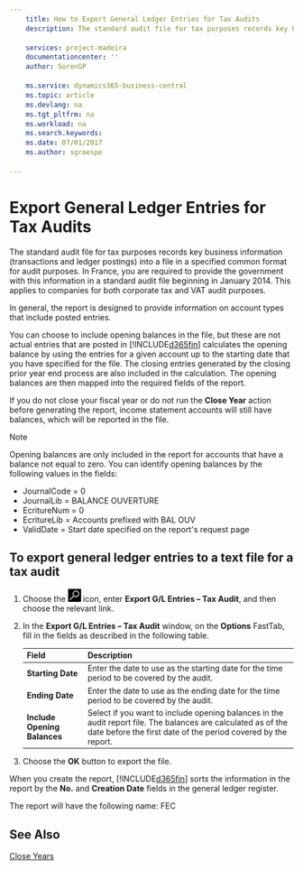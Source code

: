 ```yaml
---
    title: How to Export General Ledger Entries for Tax Audits
    description: The standard audit file for tax purposes records key business information (transactions and ledger postings) into a file in a specified common format for audit purposes. In France, you are required to provide the government with this information in a standard audit file beginning in January 2014. This applies to companies for both corporate tax and VAT audit purposes.

    services: project-madeira 
    documentationcenter: ''
    author: SorenGP

    ms.service: dynamics365-business-central
    ms.topic: article
    ms.devlang: na
    ms.tgt_pltfrm: na
    ms.workload: na
    ms.search.keywords:
    ms.date: 07/01/2017
    ms.author: sgroespe

---
```

# Export General Ledger Entries for Tax Audits
The standard audit file for tax purposes records key business information (transactions and ledger postings) into a file in a specified common format for audit purposes. In France, you are required to provide the government with this information in a standard audit file beginning in January 2014. This applies to companies for both corporate tax and VAT audit purposes.  

In general, the report is designed to provide information on account types that include posted entries.  

You can choose to include opening balances in the file, but these are not actual entries that are posted in [!INCLUDE[d365fin](../../includes/d365fin_md.md)] calculates the opening balance by using the entries for a given account up to the starting date that you have specified for the file. The closing entries generated by the closing prior year end process are also included in the calculation. The opening balances are then mapped into the required fields of the report.  

If you do not close your fiscal year or do not run the **Close Year** action before generating the report, income statement accounts will still have balances, which will be reported in the file.  

> [!NOTE]  
>  Opening balances are only included in the report for accounts that have a balance not equal to zero. You can identify opening balances by the following values in the fields:  
>   
>  -   JournalCode = 0  
> -   JournalLib = BALANCE OUVERTURE  
> -   EcritureNum = 0  
> -   EcritureLib = Accounts prefixed with BAL OUV  
> -   ValidDate = Start date specified on the report's request page  

## To export general ledger entries to a text file for a tax audit  

1.  Choose the ![Search for Page or Report](../../media/ui-search/search_small.png "Search for Page or Report icon") icon, enter **Export G/L Entries – Tax Audit**, and then choose the relevant link.  
2.  In the **Export G/L Entries – Tax Audit** window, on the **Options** FastTab, fill in the fields as described in the following table.  

    |Field|Description|  
    |---------------------------------|---------------------------------------|  
    |**Starting Date**|Enter the date to use as the starting date for the time period to be covered by the audit.|  
    |**Ending Date**|Enter the date to use as the ending date for the time period to be covered by the audit.|  
    |**Include Opening Balances**|Select if you want to include opening balances in the audit report file. The balances are calculated as of the date before the first date of the period covered by the report.|  

3.  Choose the **OK** button to export the file.  

When you create the report, [!INCLUDE[d365fin](../../includes/d365fin_md.md)] sorts the information in the report by the **No.** and **Creation Date** fields in the general ledger register.  

The report will have the following name: <taxpayername>FEC<YYYYMMDD>  

## See Also  
 [Close Years](how-to-close-years.md)
